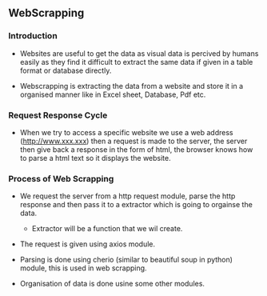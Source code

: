 ## WebScrapping

### **Introduction**

- Websites are useful to get the data as visual data is percived by humans easily as they find it difficult to extract the same data if given in a table format or database directly.

- Webscrapping is extracting the data from a website and store it in a organised manner like in Excel sheet, Database, Pdf etc.

### **Request Response Cycle**

- When we try to access a specific website we use a web address (http://www.xxx.xxx) then a request is made to the server, the server then give back a response in the form of html, the browser knows how to parse a html text so it displays the website.

### **Process of Web Scrapping**

- We request the server from a http request module, parse the http response and then pass it to a extractor which is going to orgainse the data.

  - Extractor will be a function that we wil create.

- The request is given using axios module.
- Parsing is done using cherio (similar to beautiful soup in python) module, this is used in web scrapping.
- Organisation of data is done usine some other modules.
